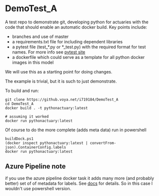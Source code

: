 # DemoTest_A
A test repo to demonstrate git, developing python for actuaries with the code that should enable an automatic docker build. Key points include:
- branches and use of master
- a requirements.txt file for including dependent libraries
- a pytest file (test_*.py or *_test.py) with the required format for test names. For more info see [pytest site](https://docs.pytest.org/en/latest/getting-started.html)
- a dockerfile which could serve as a template for all python docker images in this model

We will use this as a starting point for doing changes.

The example is trivial, but it is such to just demonstrate.

To build and run:

```
git clone https://github.voya.net/i719184/DemoTest_A
cd DemoTest_A
docker build . -t pythonactuary:latest

# assuming it worked
docker run pythonactuary:latest
```

Of course to do the more complete (adds meta data) run in powershell

```
buildDock.ps1
(docker inspect pythonactuary:latest | convertFrom-json).ContainerConfig.labels
docker run pythonactuary:latest
```

## Azure Pipeline note
if you use the azure pipeline docker task it adds many more (and probably better) set of of metadata for labels. See [docs](https://docs.microsoft.com/en-us/azure/devops/pipelines/tasks/build/docker?view=azure-devops) for details. So in this case I wouldn't use powershell version.
